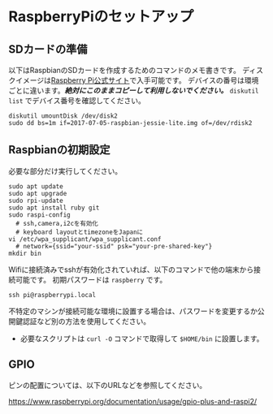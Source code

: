 # RaspberryPiのセットアップ

## SDカードの準備
以下はRaspbianのSDカードを作成するためのコマンドのメモ書きです。
ディスクイメージは<a href="https://www.raspberrypi.org/downloads/raspbian/">Raspberry Pi公式サイト</a>で入手可能です。
デバイスの番号は環境ごとに違います。***絶対にこのままコピーして利用しないでください。*** `diskutil list` でデバイス番号を確認してください。

```
diskutil umountDisk /dev/disk2
sudo dd bs=1m if=2017-07-05-raspbian-jessie-lite.img of=/dev/rdisk2
```

## Raspbianの初期設定
必要な部分だけ実行してください。

```
sudo apt update
sudo apt upgrade
sudo rpi-update
sudo apt install ruby git
sudo raspi-config
  # ssh,camera,i2cを有効化
  # keyboard layoutとtimezoneをJapanに
vi /etc/wpa_supplicant/wpa_supplicant.conf
  # network={ssid="your-ssid" psk="your-pre-shared-key"}
mkdir bin
```

Wifiに接続済みでsshが有効化されていれば、以下のコマンドで他の端末から接続可能です。
初期パスワードは `raspberry` です。

```
ssh pi@raspberrypi.local
```

不特定のマシンが接続可能な環境に設置する場合は、パスワードを変更するか公開鍵認証など別の方法を使用してください。

- 必要なスクリプトは `curl -O` コマンドで取得して `$HOME/bin` に設置します。


## GPIO
ピンの配置については、以下のURLなどを参照してください。

<https://www.raspberrypi.org/documentation/usage/gpio-plus-and-raspi2/>
